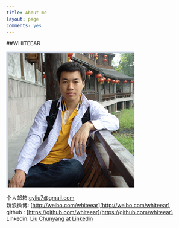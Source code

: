 ```yaml
---
title: About me
layout: page
comments: yes
---
```

  
##WHITEEAR

![](/media/icon/self.png)

个人邮箱:cyliu7@gmail.com      
新浪微博: [http://weibo.com/whiteear](http://weibo.com/whiteear)      
github : [https://github.com/whiteear](https://github.com/whiteear)   
Linkedin: [Liu Chunyang at Linkedin](http://www.linkedin.com/in/cyliu7)

